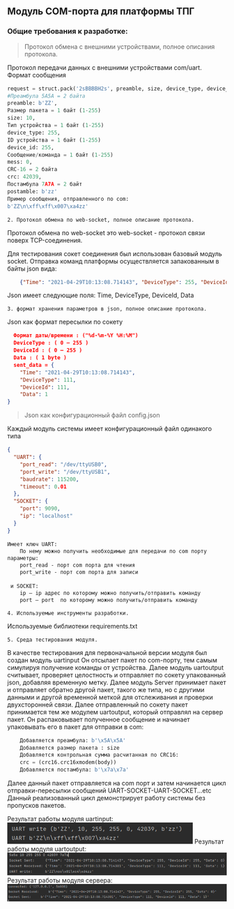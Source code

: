 ## Модуль COM-порта для платформы ТПГ
### Общие требования к разработке:
>  Протокол обмена с внешними устройствами, полное описания протокола.

Протокол передачи данных с внешними устройствами  com/uart.
Формат сообщения
```python
request = struct.pack('2sBBBBH2s', preamble, size, device_type, device_id, mess, crc, postamble)
#Преамбула 5A5A = 2 байта
preamble: b'ZZ',
Размер пакета = 1 байт (1-255)
size: 10, 
Тип устройства = 1 байт (1-255)
device_type: 255,
ID устройства = 1 байт (1-255)
device_id: 255,
Сообщение/команда = 1 байт (1-255)
mess: 0,
CRC-16 = 2 байта
crc: 42039, 
Постамбула 7A7A = 2 байт
postamble: b'zz'
Пример сообщения, отправленного по com:
b'ZZ\n\xff\xff\x007\xa4zz'
```

    2. Протокол обмена по web-socket, полное описание протокола.

Протокол обмена по web-socket это web-socket - протокол связи поверх TCP-соединения.

Для тестирования сокет соединения был использован базовый модуль socket.
Отправка команд платформы осуществляется запакованным в байты json вида:
```json
    {"Time": "2021-04-29T10:13:08.714143", "DeviceType": 255, "DeviceId": 255, "Data": 0}
```
Json имеет следующие поля:
	Time,
	DeviceType,
	DeviceId,
	Data

    3. формат хранения параметров в json, полное описание протокола.

Json как формат пересылки по сокету
```json
  Формат даты/времени : ("%d-%m-%Y %H:%M")
  DeviceType : ( 0 — 255 )
  DeviceId : ( 0 — 255 )
  Data : ( 1 byte )
  sent_data = {
    "Time": "2021-04-29T10:13:08.714143",
    "DeviceType": 111,
    "DeviceId": 111,
    "Data": 1
}
```

> Json как конфигурационный файл config.json

Каждый модуль системы имеет конфигурационный файл одинакого типа
```json
{
  "UART": {
    "port_read": "/dev/ttyUSB0",
    "port_write": "/dev/ttyUSB1",
    "baudrate": 115200,
    "timeout": 0.01
  },
  "SOCKET": {
    "port": 9090,
    "ip": "localhost"
  }
}
```
    Имеет ключ UART:
        По нему можно получить необходимые для передачи по com порту параметры:
        port_read - порт com порта для чтения
        port_write - порт com порта для записи

     и SOCKET:
        ip — ip адрес по которому можно получить/отправить команду
        port — port  по которому можно получить/отправить команду
>
    4. Используемые инструменты разработки.

Используемые библиотеки requirements.txt

    5. Среда тестирования модуля.
В качестве тестирования для первоначальной версии модуля был создан модуль uartinput
Он отсылает пакет по com-порту, тем самым симулируя получение команды от устройства.
Далее модуль uartoutput считывает, проверяет целостность и отправляет по сокету упакованный json, добавляя временную метку. 
Далее модуль Server принимает пакет и отправляет обратно другой пакет, такого же типа, но с другими данными и другой временной меткой для отслеживания и проверки двухсторонней связи.
Далее отправленный по сокету пакет принимается тем же модулем uartoutput, который отправлял на сервер пакет. Он распаковывает полученное сообщение и начинает упаковывать его в пакет для отправки в com: 
```python
    Добавляется преамбула: b'\x5A\x5A'
    Добавляется размер пакета : size
    Добавляется контрольная сумма расчитанная по CRC16:
    crc = (crc16.crc16xmodem(body))
    Добавляется постамбула: b'\x7a\x7a'
```

Далее данный пакет отправляется на com порт и затем начинается цикл отправки-пересылки сообщений UART-SOCKET-UART-SOCKET...etc
Данный реализованный цикл демонстрирует работу системы без пропусков пакетов.

Результат работы модуля uartinput:
![img.png](img.png)
Результат работы модуля uartoutput:
![img_1.png](img_1.png)
Результат работы модуля сервера:
![img_2.png](img_2.png)
